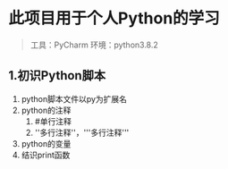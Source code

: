 # 此项目用于个人Python的学习

> 工具：PyCharm 环境：python3.8.2

## 1.初识Python脚本

1. python脚本文件以py为扩展名
2. python的注释
   1. #单行注释
   2. ''多行注释''，'''多行注释'''
3. python的变量
4. 结识print函数